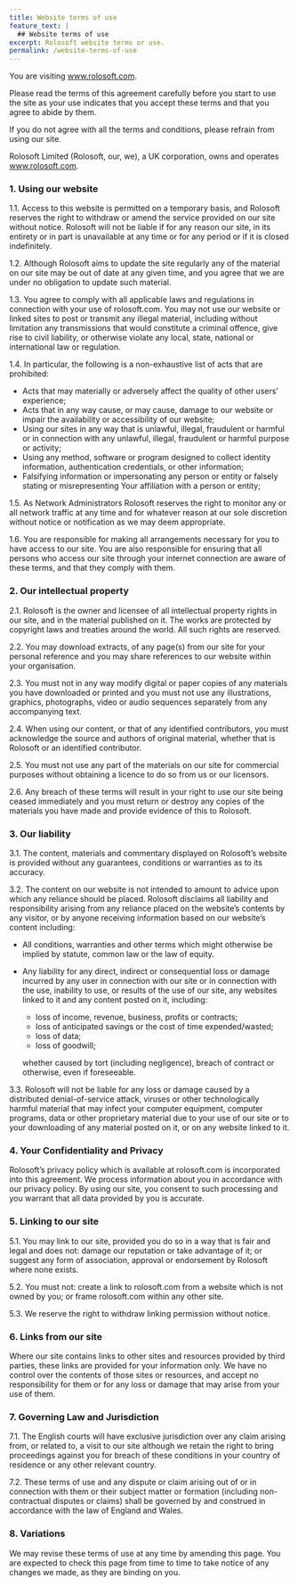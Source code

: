 ```yaml
---
title: Website terms of use
feature_text: |
  ## Website terms of use
excerpt: Rolosoft website terms or use.
permalink: /website-terms-of-use
---
```


You are visiting www.rolosoft.com.

Please read the terms of this agreement carefully before you start to use the site as your use indicates that you accept these terms and that you agree to abide by them.

If you do not agree with all the terms and conditions, please refrain from using our site.

Rolosoft Limited (Rolosoft, our, we), a UK corporation, owns and operates www.rolosoft.com.


### 1. Using our website

1.1. Access to this website is permitted on a temporary basis, and Rolosoft reserves the right to withdraw or amend the service provided on our site without notice. Rolosoft will not be liable if for any reason our site, in its entirety or in part is unavailable at any time or for any period or if it is closed indefinitely.

1.2. Although Rolosoft aims to update the site regularly any of the material on our site may be out of date at any given time, and you agree that we are under no obligation to update such material.

1.3. You agree to comply with all applicable laws and regulations in connection with your use of rolosoft.com. You may not use our website or linked sites to post or transmit any illegal material, including without limitation any transmissions that would constitute a criminal offence, give rise to civil liability, or otherwise violate any local, state, national or international law or regulation.

1.4. In particular, the following is a non-exhaustive list of acts that are prohibited:
* Acts that may materially or adversely affect the quality of other users’ experience;
* Acts that in any way cause, or may cause, damage to our website or impair the availability or accessibility of our website;
* Using our sites in any way that is unlawful, illegal, fraudulent or harmful or in connection with any unlawful, illegal, fraudulent or harmful purpose or activity;
* Using any method, software or program designed to collect identity information, authentication credentials, or other information;
* Falsifying information or impersonating any person or entity or falsely stating or misrepresenting Your affiliation with a person or entity;

1.5. As Network Administrators Rolosoft reserves the right to monitor any or all network traffic at any time and for whatever reason at our sole discretion without notice or notification as we may deem appropriate.


1.6. You are responsible for making all arrangements necessary for you to have access to our site. You are also responsible for ensuring that all persons who access our site through your internet connection are aware of these terms, and that they comply with them.

### 2. Our intellectual property

2.1. Rolosoft is the owner and licensee of all intellectual property rights in our site, and in the material published on it.  The works are protected by copyright laws and treaties around the world.  All such rights are reserved.

2.2. You may download extracts, of any page(s) from our site for your personal reference and you may share references to our website within your organisation.

2.3. You must not in any way modify digital or paper copies of any materials you have downloaded or printed and you must not use any illustrations, graphics, photographs, video or audio sequences separately from any accompanying text.

2.4. When using our content, or that of any identified contributors, you must acknowledge the source and authors of original material, whether that is Rolosoft or an identified contributor.

2.5. You must not use any part of the materials on our site for commercial purposes without obtaining a licence to do so from us or our licensors.

2.6. Any breach of these terms will result in your right to use our site being ceased immediately and you must return or destroy any copies of the materials you have made and provide evidence of this to Rolosoft.

### 3. Our liability

3.1. The content, materials and commentary displayed on Rolosoft’s website is provided without any guarantees, conditions or warranties as to its accuracy.

3.2. The content on our website is not intended to amount to advice upon which any reliance should be placed.  Rolosoft disclaims all liability and responsibility arising from any reliance placed on the website’s contents by any visitor, or by anyone receiving information based on our website’s content including:
* All conditions, warranties and other terms which might otherwise be implied by statute, common law or the law of equity.
* Any liability for any direct, indirect or consequential loss or damage incurred by any user in connection with our site or in connection with the use, inability to use, or results of the use of our site, any websites linked to it and any content posted on it, including:
    * loss of income, revenue, business, profits or contracts;
    * loss of anticipated savings or the cost of time expended/wasted;
    * loss of data;
    * loss of goodwill;

    whether caused by tort (including negligence), breach of contract or otherwise, even if foreseeable.

3.3. Rolosoft will not be liable for any loss or damage caused by a distributed denial-of-service attack, viruses or other technologically harmful material that may infect your computer equipment, computer programs, data or other proprietary material due to your use of our site or to your downloading of any material posted on it, or on any website linked to it.

### 4. Your Confidentiality and Privacy

Rolosoft’s privacy policy which is available at rolosoft.com is incorporated into this agreement. We process information about you in accordance with our privacy policy. By using our site, you consent to such processing and you warrant that all data provided by you is accurate.

### 5. Linking to our site

5.1. You may link to our site, provided you do so in a way that is fair and legal and does not: damage our reputation or take advantage of it; or suggest any form of association, approval or endorsement by Rolosoft where none exists.

5.2. You must not: create a link to rolosoft.com from a website which is not owned by you; or frame rolosoft.com within any other site.

5.3. We reserve the right to withdraw linking permission without notice.

### 6. Links from our site

Where our site contains links to other sites and resources provided by third parties, these links are provided for your information only.  We have no control over the contents of those sites or resources, and accept no responsibility for them or for any loss or damage that may arise from your use of them.

### 7. Governing Law and Jurisdiction

7.1. The English courts will have exclusive jurisdiction over any claim arising from, or related to, a visit to our site although we retain the right to bring proceedings against you for breach of these conditions in your country of residence or any other relevant country.

7.2. These terms of use and any dispute or claim arising out of or in connection with them or their subject matter or formation (including non-contractual disputes or claims) shall be governed by and construed in accordance with the law of England and Wales.

### 8. Variations

We may revise these terms of use at any time by amending this page. You are expected to check this page from time to time to take notice of any changes we made, as they are binding on you.
